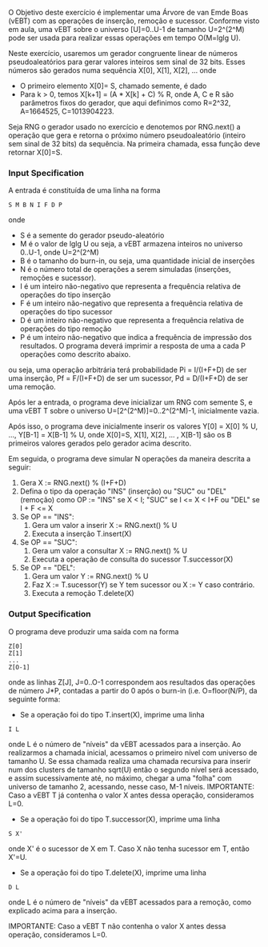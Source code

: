 O Objetivo deste exercício é implementar uma Árvore de van Emde Boas (vEBT) com as operações de inserção, remoção e sucessor. Conforme visto em aula, uma vEBT sobre o universo [U]=0..U-1 de tamanho U=2^(2^M) pode ser usada para realizar essas operações em tempo O(M=lglg U).

Neste exercício, usaremos um gerador congruente linear de números pseudoaleatórios para gerar valores inteiros sem sinal de 32 bits. Esses números são gerados numa sequência X[0], X[1], X[2], ... onde

- O primeiro elemento X[0]= S, chamado semente, é dado
- Para k > 0, temos X[k+1] = (A * X[k] + C) % R, onde A, C e R são parâmetros fixos do gerador, que aqui definimos como R=2^32, A=1664525, C=1013904223.

Seja RNG o gerador usado no exercício e denotemos por RNG.next() a operação que gera e retorna o próximo número pseudoaleatório (inteiro sem sinal de 32 bits) da sequência. Na primeira chamada, essa função deve retornar X[0]=S.

### Input Specification

A entrada é constituída de uma linha na forma

```
S M B N I F D P
```

onde

- S é a semente do gerador pseudo-aleatório
- M é o valor de lglg U ou seja, a vEBT armazena inteiros no universo 0..U-1, onde U=2^(2^M)
- B é o tamanho do burn-in, ou seja, uma quantidade inicial de inserções
- N é o número total de operações a serem simuladas (inserções, remoções e sucessor).
- I é um inteiro não-negativo que representa a frequência relativa de operações do tipo inserção
- F é um inteiro não-negativo que representa a frequência relativa de operações do tipo sucessor
- D é um inteiro não-negativo que representa a frequência relativa de operações do tipo remoção
- P é um inteiro não-negativo que indica a frequência de impressão dos resultados. O programa deverá imprimir a resposta de uma a cada P operações como descrito abaixo.

ou seja, uma operação arbitrária terá probabilidade Pi = I/(I+F+D) de ser uma inserção, Pf = F/(I+F+D) de ser um sucessor, Pd = D/(I+F+D) de ser uma remoção.

Após ler a entrada, o programa deve inicializar um RNG com semente S, e uma vEBT T sobre o universo U=[2^(2^M)]=0..2^(2^M)-1, inicialmente vazia.

Após isso, o programa deve inicialmente inserir os valores Y[0] = X[0] % U, ..., Y[B-1] = X[B-1] % U, onde X[0]=S, X[1], X[2], ... , X[B-1] são os B primeiros valores gerados pelo gerador acima descrito.

Em seguida, o programa deve simular N operações da maneira descrita a seguir:

1. Gera X := RNG.next() % (I+F+D)
2. Defina o tipo da operação "INS" (inserção) ou "SUC" ou "DEL" (remoção) como OP := "INS" se X < I; "SUC" se I <= X < I+F ou "DEL" se I + F <= X
3. Se OP == "INS":
    1. Gera um valor a inserir X := RNG.next() % U
    2. Executa a inserção T.insert(X)
4. Se OP == "SUC":
    1. Gera um valor a consultar X := RNG.next() % U
    2. Executa a operação de consulta do sucessor T.successor(X)
5. Se OP == "DEL":
    1. Gera um valor Y := RNG.next() % U
    2. Faz X := T.sucessor(Y) se Y tem sucessor ou X := Y caso contrário.
    3. Executa a remoção T.delete(X)

### Output Specification

O programa deve produzir uma saída com na forma

```
Z[0]
Z[1]
...
Z[O-1]
```

onde as linhas Z[J], J=0..O-1 correspondem aos resultados das operações de número J*P, contadas a partir do 0 após o burn-in (i.e. O=floor(N/P), da seguinte forma:

- Se a operação foi do tipo T.insert(X), imprime uma linha
```
I L
```

onde L é o número de "níveis" da vEBT acessados para a inserção. Ao realizarmos a chamada inicial, acessamos o primeiro nível com universo de tamanho U. Se essa chamada realiza uma chamada recursiva para inserir num dos clusters de tamanho sqrt(U) então o segundo nível será acessado, e assim sucessivamente até, no máximo, chegar a uma "folha" com universo de tamanho 2, acessando, nesse caso, M-1 níveis. IMPORTANTE: Caso a vEBT T já contenha o valor X antes dessa operação, consideramos L=0.

- Se a operação foi do tipo T.successor(X), imprime uma linha
```
S X'
```
onde X' é o sucessor de X em T. Caso X não tenha sucessor em T, então X'=U.

- Se a operação foi do tipo T.delete(X), imprime uma linha
```
D L
```
onde L é o número de "níveis" da vEBT acessados para a remoção, como explicado acima para a inserção. 

IMPORTANTE: Caso a vEBT T não contenha o valor X antes dessa operação, consideramos L=0.
